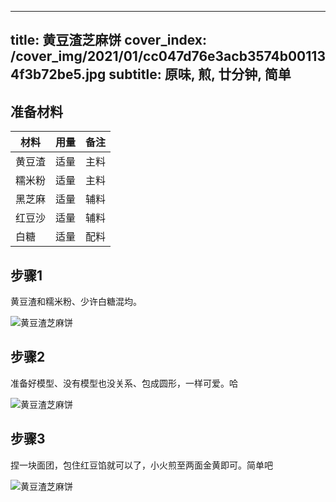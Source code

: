 
---
title: 黄豆渣芝麻饼
cover_index: /cover_img/2021/01/cc047d76e3acb3574b001134f3b72be5.jpg
subtitle: 原味, 煎, 廿分钟, 简单
---

## 准备材料

| 材料     | 用量 | 备注|
| ------- | ----- | --- |
| 黄豆渣 | 适量| 主料 |
| 糯米粉 | 适量| 主料 |
| 黑芝麻 | 适量| 辅料 |
| 红豆沙 | 适量| 辅料 |
| 白糖 | 适量| 配料 |

## 步骤1

黄豆渣和糯米粉、少许白糖混均。

![黄豆渣芝麻饼](https://i8.meishichina.com/attachment/recipe/201010/201010091139105.jpg?x-oss-process=style/p320) 

## 步骤2

准备好模型、没有模型也没关系、包成圆形，一样可爱。哈

![黄豆渣芝麻饼](https://i8.meishichina.com/attachment/recipe/201010/201010091140156.jpg?x-oss-process=style/p320) 

## 步骤3

捏一块面团，包住红豆馅就可以了，小火煎至两面金黄即可。简单吧

![黄豆渣芝麻饼](https://i8.meishichina.com/attachment/recipe/201010/201010091142478.jpg?x-oss-process=style/p320) 

